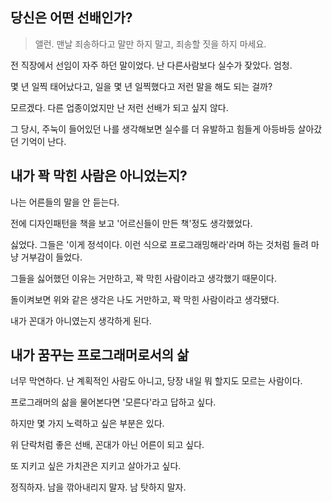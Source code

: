 ## 당신은 어떤 선배인가?
> 앨런. 맨날 죄송하다고 말만 하지 말고, 죄송할 짓을 하지 마세요.

전 직장에서 선임이 자주 하던 말이었다. 난 다른사람보다 실수가 잦았다. 엄청. 

몇 년 일찍 태어났다고, 일을 몇 년 일찍했다고 저런 말을 해도 되는 걸까?

모르겠다. 다른 업종이었지만 난 저런 선배가 되고 싶지 않다. 

그 당시, 주눅이 들어있던 나를 생각해보면 실수를 더 유발하고 힘들게 아등바등 살아갔던 기억이 난다.

## 내가 꽉 막힌 사람은 아니었는지?

나는 어른들의 말을 안 듣는다.

전에 디자인패턴을 책을 보고 '어르신들이 만든 책'정도 생각했었다.

싫었다. 그들은 '이게 정석이다. 이런 식으로 프로그래밍해라'라며 하는 것처럼 들려 마냥 거부감이 들었다.

그들을 싫어했던 이유는 거만하고, 꽉 막힌 사람이라고 생각했기 때문이다.

돌이켜보면 위와 같은 생각은 나도 거만하고, 꽉 막힌 사람이라고 생각됐다.

내가 꼰대가 아니였는지 생각하게 된다.

## 내가 꿈꾸는 프로그래머로서의 삶

너무 막연하다. 난 계획적인 사람도 아니고, 당장 내일 뭐 할지도 모르는 사람이다.

프로그래머의 삶을 물어본다면 '모른다'라고 답하고 싶다.

하지만 몇 가지 노력하고 싶은 부분은 있다.

위 단락처럼 좋은 선배, 꼰대가 아닌 어른이 되고 싶다.

또 지키고 싶은 가치관은 지키고 살아가고 싶다. 

정직하자. 남을 깎아내리지 말자. 남 탓하지 말자.
